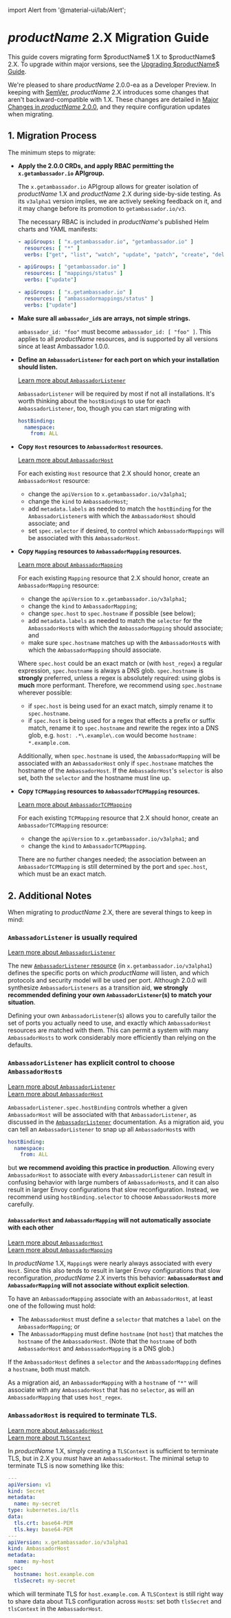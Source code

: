 import Alert from '@material-ui/lab/Alert';

# $productName$ 2.X Migration Guide

<Alert severity="info">
  This guide covers migrating form $productName$ 1.X to $productName$ 2.X. To upgrade within major versions, see the
  <a href="upgrading">Upgrading $productName$ Guide</a>.
</Alert>

We're pleased to share $productName$ 2.0.0-ea as a Developer Preview. In keeping with [SemVer](https://semver.org),
$productName$ 2.X introduces some changes that aren't backward-compatible with 1.X. These changes are detailed in
[Major Changes in $productName$ 2.0.0](../../about/changes-2.0.0), and they require configuration updates when
migrating.

## 1. Migration Process

The minimum steps to migrate:

- **Apply the 2.0.0 CRDs, and apply RBAC permitting the `x.getambassador.io` APIgroup.**

    The `x.getambassador.io` APIgroup allows for greater isolation of $productName$ 1.X and $productName$ 2.X 
    during side-by-side testing. As its `v3alpha1` version implies, we are actively seeking feedback on it,
    and it may change before its promotion to `getambassador.io/v3`.

    The necessary RBAC is included in $productName$'s published Helm charts and YAML manifests:

    ```yaml
    - apiGroups: [ "x.getambassador.io", "getambassador.io" ]
      resources: [ "*" ]
      verbs: ["get", "list", "watch", "update", "patch", "create", "delete" ]
  
    - apiGroups: [ "getambassador.io" ]
      resources: [ "mappings/status" ]
      verbs: ["update"]
  
    - apiGroups: [ "x.getambassador.io" ]
      resources: [ "ambassadormappings/status" ]
      verbs: ["update"]
    ```

- **Make sure all `ambassador_id`s are arrays, not simple strings.**

    `ambassador_id: "foo"` must become `ambassador_id: [ "foo" ]`. This applies to all $productName$
    resources, and is supported by all versions since at least Ambassador 1.0.0.

- **Define an `AmbassadorListener` for each port on which your installation should listen.**

    <Alert severity="info">
      <a href="../running/ambassadorlistener">Learn more about <code>AmbassadorListener</code></a>
    </Alert>

    `AmbassadorListener` will be required by most if not all installations. It's worth thinking about the
    `hostBinding`s to use for each `AmbassadorListener`, too, though you can start migrating with

    ```yaml
    hostBinding:
      namespace:
        from: ALL
    ```

- **Copy `Host` resources to `AmbassadorHost` resources.**

    <Alert severity="info">
      <a href="../running/host-crd">Learn more about <code>AmbassadorHost</code></a>
    </Alert>

    For each existing `Host` resource that 2.X should honor, create an `AmbassadorHost` resource:

    - change the `apiVersion` to `x.getambassador.io/v3alpha1`;
    - change the `kind` to `AmbassadorHost`;
    - add `metadata.labels` as needed to match the `hostBinding` for the `AmbassadorListener`s with which 
      the `AmbassadorHost` should associate; and
    - set `spec.selector` if desired, to control which `AmbassadorMappings` will be associated with this `AmbassadorHost`.

- **Copy `Mapping` resources to `AmbassadorMapping` resources.**

    <Alert severity="info">
      <a href="../using/intro-mappings">Learn more about <code>AmbassadorMapping</code></a>
    </Alert>

    For each existing `Mapping` resource that 2.X should honor, create an `AmbassadorMapping` resource:

    - change the `apiVersion` to `x.getambassador.io/v3alpha1`;
    - change the `kind` to `AmbassadorMapping`;
    - change `spec.host` to `spec.hostname` if possible (see below);
    - add `metadata.labels` as needed to match the `selector` for the `AmbassadorHost`s with which 
      the `AmbassadorMapping` should associate; and
    - make sure `spec.hostname` matches up with the `AmbassadorHost`s with which the `AmbassadorMapping` should associate.

    Where `spec.host` could be an exact match or (with `host_regex`) a regular expression, `spec.hostname` is always a DNS 
    glob. `spec.hostname` is **strongly** preferred, unless a regex is absolutely required: using globs is **much** more
    performant. Therefore, we recommend using `spec.hostname` wherever possible:

    - if `spec.host` is being used for an exact match, simply rename it to `spec.hostname`.
    - if `spec.host` is being used for a regex that effects a prefix or suffix match, rename it
      to `spec.hostname` and rewrite the regex into a DNS glob, e.g. `host: .*\.example\.com` would become
      `hostname: *.example.com`.

    Additionally, when `spec.hostname` is used, the `AmbassadorMapping` will be associated with an `AmbassadorHost` only
    if `spec.hostname` matches the hostname of the `AmbassadorHost`. If the `AmbassadorHost`'s `selector` is also set, 
    both the `selector` and the hostname must line up.

- **Copy `TCPMapping` resources to `AmbassadorTCPMapping` resources.**

    <Alert severity="info">
      <a href="../using/tcpmappings">Learn more about <code>AmbassadorTCPMapping</code></a>
    </Alert>

    For each existing `TCPMapping` resource that 2.X should honor, create an `AmbassadorTCPMapping` resource:

    - change the `apiVersion` to `x.getambassador.io/v3alpha1`; and
    - change the `kind` to `AmbassadorTCPMapping`.

    There are no further changes needed; the association between an `AmbassadorTCPMapping` is still determined by 
    the port and `spec.host`, which must be an exact match.

## 2. Additional Notes

When migrating to $productName$ 2.X, there are several things to keep in mind:

### `AmbassadorListener` is usually required

<Alert severity="info">
  <a href="../running/ambassadorlistener">Learn more about <code>AmbassadorListener</code></a>
</Alert>

The new [`AmbassadorListener` resource](../running/ambassadorlistener.md) (in `x.getambassador.io/v3alpha1`) defines the
specific ports on which $productName$ will listen, and which protocols and security model will be used per port. Although
2.0.0 will synthesize `AmbassadorListeners` as a transition aid, **we strongly recommended defining your own
`AmbassadorListener`(s) to match your situation**.

Defining your own `AmbassadorListener`(s) allows you to carefully tailor the set of ports you actually need to use, and
exactly which `AmbassadorHost` resources are matched with them. This can permit a system with many `AmbassadorHosts` to
work considerably more efficiently than relying on the defaults.

### `AmbassadorListener` has explicit control to choose `AmbassadorHost`s

<Alert severity="info">
  <a href="../running/ambassadorlistener">Learn more about <code>AmbassadorListener</code></a><br />
  <a href="../running/host-crd">Learn more about <code>AmbassadorHost</code></a>
</Alert>

`AmbassadorListener.spec.hostBinding` controls whether a given `AmbassadorHost` will be associated with 
that `AmbassadorListener`, as discussed in the [`AmbassadorListener`](../running/ambassadorlistener.md) documentation.
As a migration aid, you can tell an `AmbassadorListener` to snap up all `AmbassadorHost`s with

```yaml
hostBinding:
  namespace:
    from: ALL
```

but **we recommend avoiding this practice in production**. Allowing every `AmbassadorHost` to associate with 
every `AmbassadorListener` can result in confusing behavior with large numbers of `AmbassadorHost`s, and it 
can also result in larger Envoy configurations that slow reconfiguration. Instead, we recommend using 
`hostBinding.selector` to choose `AmbassadorHost`s more carefully.

#### `AmbassadorHost` and `AmbassadorMapping` will not automatically associate with each other

<Alert severity="info">
  <a href="../running/host-crd">Learn more about <code>AmbassadorHost</code></a><br />
  <a href="../using/intro-mappings">Learn more about <code>AmbassadorMapping</code></a>
</Alert>

In $productName$ 1.X, `Mapping`s were nearly always associated with every `Host`. Since this also tends to 
result in larger Envoy configurations that slow reconfiguration, $productName$ 2.X inverts this behavior:
**`AmbassadorHost` and `AmbassadorMapping` will not associate without explicit selection**.

To have an `AmbassadorMapping` associate with an `AmbassadorHost`, at least one of the following must hold:

- The `AmbassadorHost` must define a `selector` that matches a `label` on the `AmbassadorMapping`; or
- The `AmbassadorMapping` must define `hostname` (not `host`) that matches the `hostname` of the `AmbassadorHost`.
  (Note that the `hostname` of both `AmbassadorHost` and `AmbasssadorMapping` is a DNS glob.)

If the `AmbassadorHost` defines a `selector` and the `AmbassadorMapping` defines a `hostname`, both must match.

As a migration aid, an `AmbassadorMapping` with a `hostname` of `"*"` will associate with any `AmbassadorHost` that
has no `selector`, as will an `AmbassadorMapping` that uses `host_regex`.

### `AmbassadorHost` is required to terminate TLS.

<Alert severity="info">
  <a href="../running/host-crd">Learn more about <code>AmbassadorHost</code></a><br />
  <a href="../running/tls#tlscontext">Learn more about <code>TLSContext</code></a>
</Alert>

In $productName$ 1.X, simply creating a `TLSContext` is sufficient to terminate TLS, but in 2.X you _must_ have an
`AmbassadorHost`. The minimal setup to terminate TLS is now something like this:

```yaml
---
apiVersion: v1
kind: Secret
metadata:
  name: my-secret
type: kubernetes.io/tls
data:
  tls.crt: base64-PEM
  tls.key: base64-PEM
---
apiVersion: x.getambassador.io/v3alpha1
kind: AmbassadorHost
metadata:
  name: my-host
spec:
  hostname: host.example.com
  tlsSecret: my-secret
```

which will terminate TLS for `host.example.com`. A `TLSContext` is still right way to share data about TLS 
configuration across `Host`s: set both `tlsSecret` and `tlsContext` in the `AmbassadorHost`.

